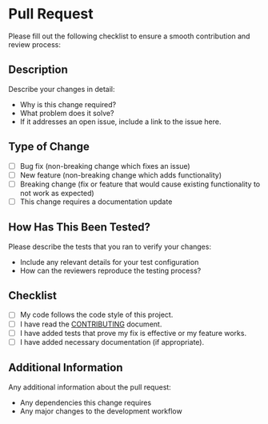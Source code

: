 # Pull Request

Please fill out the following checklist to ensure a smooth contribution and review process:

## Description

Describe your changes in detail:

- Why is this change required?
- What problem does it solve?
- If it addresses an open issue, include a link to the issue here.

## Type of Change

- [ ] Bug fix (non-breaking change which fixes an issue)
- [ ] New feature (non-breaking change which adds functionality)
- [ ] Breaking change (fix or feature that would cause existing functionality to not work as expected)
- [ ] This change requires a documentation update

## How Has This Been Tested?

Please describe the tests that you ran to verify your changes:

- Include any relevant details for your test configuration
- How can the reviewers reproduce the testing process?

## Checklist

- [ ] My code follows the code style of this project.
- [ ] I have read the [CONTRIBUTING](CONTRIBUTING.md) document.
- [ ] I have added tests that prove my fix is effective or my feature works.
- [ ] I have added necessary documentation (if appropriate).

## Additional Information

Any additional information about the pull request:

- Any dependencies this change requires
- Any major changes to the development workflow
